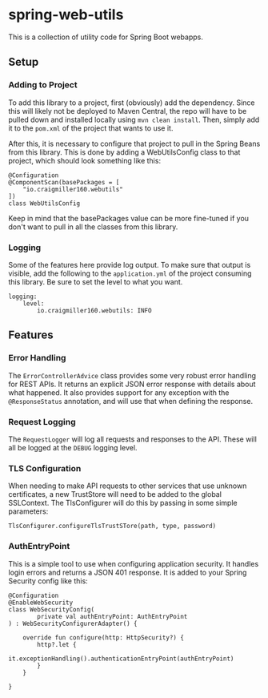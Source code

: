 # spring-web-utils

This is a collection of utility code for Spring Boot webapps.

## Setup

### Adding to Project

To add this library to a project, first (obviously) add the dependency. Since this will likely not be deployed to Maven Central, the repo will have to be pulled down and installed locally using `mvn clean install`. Then, simply add it to the `pom.xml` of the project that wants to use it.

After this, it is necessary to configure that project to pull in the Spring Beans from this library. This is done by adding a WebUtilsConfig class to that project, which should look something like this:

```
@Configuration
@ComponentScan(basePackages = [
    "io.craigmiller160.webutils"
])
class WebUtilsConfig
```

Keep in mind that the basePackages value can be more fine-tuned if you don't want to pull in all the classes from this library.

### Logging

Some of the features here provide log output. To make sure that output is visible, add the following to the `application.yml` of the project consuming this library. Be sure to set the level to what you want.

```
logging:
    level:
        io.craigmiller160.webutils: INFO
```

## Features

### Error Handling

The `ErrorControllerAdvice` class provides some very robust error handling for REST APIs. It returns an explicit JSON error response with details about what happened. It also provides support for any exception with the `@ResponseStatus` annotation, and will use that when defining the response.

### Request Logging

The `RequestLogger` will log all requests and responses to the API. These will all be logged at the `DEBUG` logging level.

### TLS Configuration

When needing to make API requests to other services that use unknown certificates, a new TrustStore will need to be added to the global SSLContext. The TlsConfigurer will do this by passing in some simple parameters:

```
TlsConfigurer.configureTlsTrustSTore(path, type, password)
```

### AuthEntryPoint

This is a simple tool to use when configuring application security. It handles login errors and returns a JSON 401 response. It is added to your Spring Security config like this:

```
@Configuration
@EnableWebSecurity
class WebSecurityConfig(
        private val authEntryPoint: AuthEntryPoint
) : WebSecurityConfigurerAdapter() {

    override fun configure(http: HttpSecurity?) {
        http?.let {
            it.exceptionHandling().authenticationEntryPoint(authEntryPoint)
        }
    }

}
```
